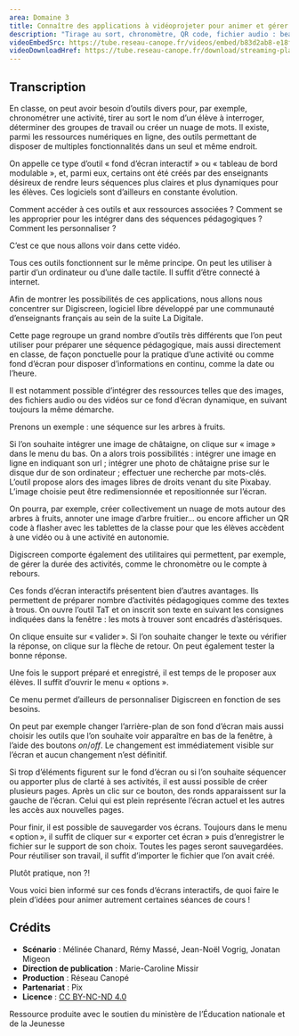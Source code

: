```yaml
---
area: Domaine 3
title: Connaître des applications à vidéoprojeter pour animer et gérer sa classe
description: "Tirage au sort, chronomètre, QR code, fichier audio : beaucoup d’outils existent de manière indépendante. Certaines applications centralisent toutes ces fonctionnalités pour permettre d’animer, de gérer des activités et les différents moments d’un cours. Les détails dans cette vidéo !"
videoEmbedSrc: https://tube.reseau-canope.fr/videos/embed/b83d2ab8-e18f-4156-9eda-8a49f8a59de9
videoDownloadHref: https://tube.reseau-canope.fr/download/streaming-playlists/hls/videos/b83d2ab8-e18f-4156-9eda-8a49f8a59de9-1080-fragmented.mp4
---
```


## Transcription

En classe, on peut avoir besoin d’outils divers pour, par exemple, chronométrer une activité, tirer au sort le nom d’un élève à interroger, déterminer des groupes de travail ou créer un nuage de mots. Il existe, parmi les ressources numériques en ligne, des outils permettant de disposer de multiples fonctionnalités dans un seul et même endroit.

On appelle ce type d’outil « fond d’écran interactif » ou « tableau de bord modulable », et, parmi eux, certains ont été créés par des enseignants désireux de rendre leurs séquences plus claires et plus dynamiques pour les élèves. Ces logiciels sont d’ailleurs en constante évolution.

Comment accéder à ces outils et aux ressources associées ? Comment se les approprier pour les intégrer dans des séquences pédagogiques ? Comment les personnaliser ?

C’est ce que nous allons voir dans cette vidéo.

Tous ces outils fonctionnent sur le même principe. On peut les utiliser à partir d’un ordinateur ou d’une dalle tactile. Il suffit d’être connecté à internet.

Afin de montrer les possibilités de ces applications, nous allons nous concentrer sur Digiscreen, logiciel libre développé par une communauté d’enseignants français au sein de la suite La Digitale.

Cette page regroupe un grand nombre d’outils très différents que l’on peut utiliser pour préparer une séquence pédagogique, mais aussi directement en classe, de façon ponctuelle pour la pratique d’une activité ou comme fond d’écran pour disposer d’informations en continu, comme la date ou l’heure.

Il est notamment possible d’intégrer des ressources telles que des images, des fichiers audio ou des vidéos sur ce fond d’écran dynamique, en suivant toujours la même démarche.

Prenons un exemple : une séquence sur les arbres à fruits.

Si l’on souhaite intégrer une image de châtaigne, on clique sur « image » dans le menu du bas. On a alors trois possibilités : intégrer une image en ligne en indiquant son url ; intégrer une photo de châtaigne prise sur le disque dur de son ordinateur ; effectuer une recherche par mots-clés. L’outil propose alors des images libres de droits venant du site Pixabay. L’image choisie peut être redimensionnée et repositionnée sur l’écran.

On pourra, par exemple, créer collectivement un nuage de mots autour des arbres à fruits, annoter une image d’arbre fruitier… ou encore afficher un QR code à flasher avec les tablettes de la classe pour que les élèves accèdent à une vidéo ou à une activité en autonomie.

Digiscreen comporte également des utilitaires qui permettent, par exemple, de gérer la durée des activités, comme le chronomètre ou le compte à rebours.

Ces fonds d’écran interactifs présentent bien d’autres avantages. Ils permettent de préparer nombre d’activités pédagogiques comme des textes à trous. On ouvre l’outil TaT et on inscrit son texte en suivant les consignes indiquées dans la fenêtre : les mots à trouver sont encadrés d’astérisques.

On clique ensuite sur « valider ». Si l’on souhaite changer le texte ou vérifier la réponse, on clique sur la flèche de retour. On peut également tester la bonne réponse.

Une fois le support préparé et enregistré, il est temps de le proposer aux élèves. Il suffit d’ouvrir le menu « options ».

Ce menu permet d’ailleurs de personnaliser Digiscreen en fonction de ses besoins.

On peut par exemple changer l’arrière-plan de son fond d’écran mais aussi choisir les outils que l’on souhaite voir apparaître en bas de la fenêtre, à l’aide des boutons _on_/_off_. Le changement est immédiatement visible sur l’écran et aucun changement n’est définitif.

Si trop d’éléments figurent sur le fond d’écran ou si l’on souhaite séquencer ou apporter plus de clarté à ses activités, il est aussi possible de créer plusieurs pages. Après un clic sur ce bouton, des ronds apparaissent sur la gauche de l’écran. Celui qui est plein représente l’écran actuel et les autres les accès aux nouvelles pages.

Pour finir, il est possible de sauvegarder vos écrans. Toujours dans le menu « option », il suffit de cliquer sur « exporter cet écran » puis d’enregistrer le fichier sur le support de son choix. Toutes les pages seront sauvegardées. Pour réutiliser son travail, il suffit d’importer le fichier que l’on avait créé.

Plutôt pratique, non ?!

Vous voici bien informé sur ces fonds d’écrans interactifs, de quoi faire le plein d’idées pour animer autrement certaines séances de cours !

## Crédits

- **Scénario** : Mélinée Chanard, Rémy Massé, Jean-Noël Vogrig, Jonatan Migeon
- **Direction de publication** : Marie-Caroline Missir
- **Production** : Réseau Canopé
- **Partenariat** : Pix
- **Licence** : [CC BY-NC-ND 4.0](https://creativecommons.org/licenses/by-nc-nd/4.0/deed.fr)

Ressource produite avec le soutien du ministère de l’Éducation nationale et de la Jeunesse
